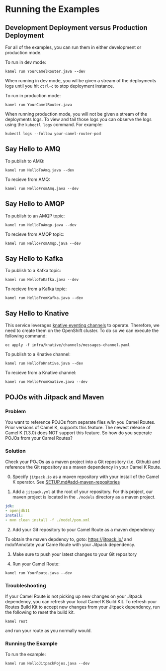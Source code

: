 # Running the Examples

## Development Deployment versus Production Deployment

For all of the examples, you can run them in either development or production mode. 

To run in dev mode: 

```kamel run YourCamelRouter.java --dev```

When running in dev mode, you wil be given a stream of the deployments logs until you hit `ctrl-c` to stop deployment instance.

To run in production mode: 

```kamel run YourCamelRouter.java```

When running production mode, you will not be given a stream of the deployments logs. To view and tail those logs you can observe the logs using the `kubectl logs` command. For example:

```kubectl logs --follow your-camel-router-pod```

## Say Hello to AMQ

To publish to AMQ: 

```kamel run HelloToAmq.java --dev```

To recieve from AMQ: 

```kamel run HelloFromAmq.java --dev```

## Say Hello to AMQP

To publish to an AMQP topic: 

```kamel run HelloToAmqp.java --dev```

To recieve from AMQP topic: 

```kamel run HelloFromAmqp.java --dev```

## Say Hello to Kafka

To publish to a Kafka topic: 

```kamel run HelloToKafka.java --dev```

To recieve from a Kafka topic: 

```kamel run HelloFromKafka.java --dev```

## Say Hello to Knative

This service leverages [knative eventing channels](https://knative.dev/docs/eventing/channels/) to operate. Therefore, we need to create
them on the OpenShift cluster. To do so we can execute the following command:

```oc apply -f infra/knative/channels/messages-channel.yaml```

To publish to a Knative channel: 

```kamel run HelloToKnative.java --dev```

To recieve from a Knative channel: 

```kamel run HelloFromKnative.java --dev```

## POJOs with Jitpack and Maven

### Problem

You want to reference POJOs from separate files w/in you Camel Routes. Prior versions of Camel K, supports this feature. The newest release of Camel K (1.3.0) does NOT support this feature. So how do you seperate POJOs from your Camel Routes? 

### Solution

Check your POJOs as a maven project into a Git repository (i.e. Github) and reference the Git repository as a maven dependency in your Camel K Route. 

0. Specify `jitpack.io` as a maven repository with your install of the Camel K operator. See [SETUP.md#add-maven-repositories](./SETUP.md#add-maven-repositories)

1. Add a `jitpack.yml` at the root of your repository. For this project, our maven project is located in the `./models` directory as a maven project.

```yaml
jdk:
- openjdk11
install:
- mvn clean install -f ./model/pom.xml
```
2. Add your Git repository to your Camel Route as a maven dependency

To obtain the maven depdency to, goto: https://jitpack.io/ and mdofAnnotate your Came Route with your Jitpack dependency. 

3. Make sure to push your latest changes to your Git repository

4. Run your Camel Route: 

```kamel run YourRoute.java --dev```

### Troubleshooting

If your Camel Route is not picking up new changes on your Jitpack dependency, you can refresh your local Camel K Build Kit. To refresh your Routes Build Kit to accept new changes from your Jitpack dependency, run the following to reset the build kit. 

```kamel rest```

and run your route as you normally would. 

### Running the Example

To run the example: 

```kamel run HelloJitpackPojos.java --dev```